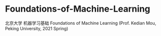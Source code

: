 # Foundations-of-Machine-Learning
北京大学 机器学习基础 Foundations of Machine Learning (Prof. Kedian Mou, Peking University, 2021 Spring)
